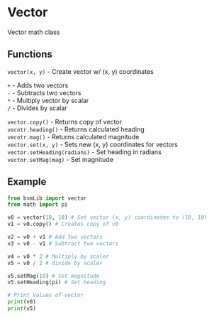 # Vector

Vector math class

## Functions

`vector(x, y)` - Create vector w/ (x, y) coordinates </br>

`+` - Adds two vectors </br>
`-` - Subtracts two vectors </br>
`*` - Multiply vector by scalar </br>
`/` - Divides by scalar </br>

`vector.copy()` - Returns copy of vector </br>
`vecotr.heading()` - Returns calculated heading </br>
`vecotr.mag()` - Returns calculated magnitude </br>
`vector.set(x, y)` - Sets new (x, y) coordinates for vectors </br>
`vector.setHeading(radians)` - Set heading in radians </br>
`vector.setMag(mag)` - Set magnitude </br>

## Example

```python
from bsmLib import vector
from math import pi

v0 = vector(10, 10) # Set vector (x, y) coordinates to (10, 10)
v1 = v0.copy() # Creates copy of v0

v2 = v0 + v1 # Add two vectors
v3 = v0 - v1 # Subtract two vectors

v4 = v0 * 2 # Multiply by scaler
v5 = v0 / 2 # divide by scaler

v5.setMag(10) # Set magnitude
v5.setHeading(pi) # Set heading

# Print Values of vector
print(v0)
print(v5)
```
